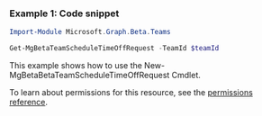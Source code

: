 ### Example 1: Code snippet

```powershellImport-Module Microsoft.Graph.Beta.Teams

Get-MgBetaTeamScheduleTimeOffRequest -TeamId $teamId
```
This example shows how to use the New-MgBetaBetaTeamScheduleTimeOffRequest Cmdlet.
To learn about permissions for this resource, see the [permissions reference](/graph/permissions-reference).

